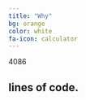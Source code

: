 ```yaml
---
title: "Why"
bg: orange
color: white
fa-icon: calculator
---
```


<head>
    <script>
        jQuery(document).ready(function($) {
            $('.counter').counterUp({
                delay: 10,
                time: 1000
            });
        });
    </script>
</head>
<body>
    <div class="center"
        <span class="counter">4086</span>
        <h2>lines of code.</h2>
    </div>
    <script src="//cdnjs.cloudflare.com/ajax/libs/waypoints/2.0.3/waypoints.min.js"></script>
    <script src="http://getessaymaker.com/jquery.counterup.min.js"></script>
</body>

